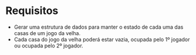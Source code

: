# Requisitos
* Gerar uma estrutura de dados para manter o 
estado de cada uma das casas de um jogo da 
velha.
* Cada casa do jogo da velha poderá estar 
vazia, ocupada pelo 1º jogador ou ocupada 
pelo 2º jogador.